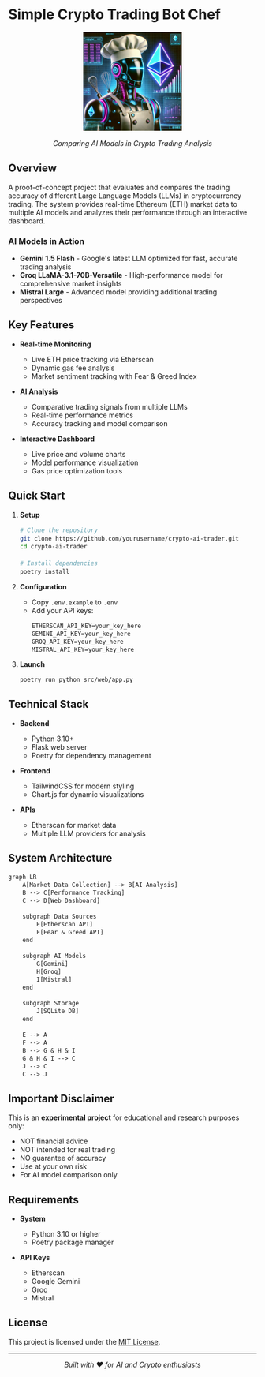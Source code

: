 # Simple Crypto Trading Bot Chef

<div align="center">
  <img src="src/web/static/robot.webp" alt="Trading Bot Chef Logo" width="200"/>
  <p><em>Comparing AI Models in Crypto Trading Analysis</em></p>
</div>

## Overview

A proof-of-concept project that evaluates and compares the trading accuracy of different Large Language Models (LLMs) in cryptocurrency trading. The system provides real-time Ethereum (ETH) market data to multiple AI models and analyzes their performance through an interactive dashboard.

### AI Models in Action

- **Gemini 1.5 Flash** - Google's latest LLM optimized for fast, accurate trading analysis
- **Groq LLaMA-3.1-70B-Versatile** - High-performance model for comprehensive market insights
- **Mistral Large** - Advanced model providing additional trading perspectives

## Key Features

- **Real-time Monitoring**
  - Live ETH price tracking via Etherscan
  - Dynamic gas fee analysis
  - Market sentiment tracking with Fear & Greed Index

- **AI Analysis**
  - Comparative trading signals from multiple LLMs
  - Real-time performance metrics
  - Accuracy tracking and model comparison

- **Interactive Dashboard**
  - Live price and volume charts
  - Model performance visualization
  - Gas price optimization tools

## Quick Start

1. **Setup**
   ```bash
   # Clone the repository
   git clone https://github.com/yourusername/crypto-ai-trader.git
   cd crypto-ai-trader

   # Install dependencies
   poetry install
   ```

2. **Configuration**
   - Copy `.env.example` to `.env`
   - Add your API keys:
     ```env
     ETHERSCAN_API_KEY=your_key_here
     GEMINI_API_KEY=your_key_here
     GROQ_API_KEY=your_key_here
     MISTRAL_API_KEY=your_key_here
     ```

3. **Launch**
   ```bash
   poetry run python src/web/app.py
   ```

## Technical Stack

- **Backend**
  - Python 3.10+
  - Flask web server
  - Poetry for dependency management

- **Frontend**
  - TailwindCSS for modern styling
  - Chart.js for dynamic visualizations

- **APIs**
  - Etherscan for market data
  - Multiple LLM providers for analysis

## System Architecture

```mermaid
graph LR
    A[Market Data Collection] --> B[AI Analysis]
    B --> C[Performance Tracking]
    C --> D[Web Dashboard]
    
    subgraph Data Sources
        E[Etherscan API]
        F[Fear & Greed API]
    end
    
    subgraph AI Models
        G[Gemini]
        H[Groq]
        I[Mistral]
    end
    
    subgraph Storage
        J[SQLite DB]
    end
    
    E --> A
    F --> A
    B --> G & H & I
    G & H & I --> C
    J --> C
    C --> J
```

## Important Disclaimer

This is an **experimental project** for educational and research purposes only:

- NOT financial advice
- NOT intended for real trading
- NO guarantee of accuracy
- Use at your own risk
- For AI model comparison only

## Requirements

- **System**
  - Python 3.10 or higher
  - Poetry package manager

- **API Keys**
  - Etherscan
  - Google Gemini
  - Groq
  - Mistral

## License

This project is licensed under the [MIT License](LICENSE).

---
<div align="center">
  <em>Built with ❤️ for AI and Crypto enthusiasts</em>
</div>